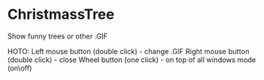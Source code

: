 # ChristmassTree
Show funny trees or other .GIF 

HOTO:
  Left mouse button (double click) - change .GIF
  Right mouse button (double click) - close
  Wheel button (one click) - on top of all windows mode (on\off)
